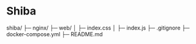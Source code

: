 # Shiba

shiba/
├─ nginx/
├─ web/
│  ├─ index.css
│  ├─ index.js
├─ .gitignore
├─ docker-compose.yml
├─ README.md

